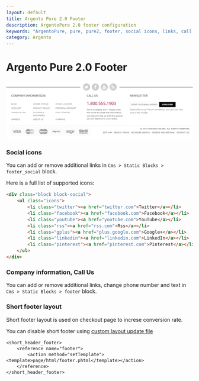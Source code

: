```yaml
---
layout: default
title: Argento Pure 2.0 Footer
description: ArgentoPure 2.0 footer configuration
keywords: "ArgentoPure, pure, pure2, footer, social icons, links, call us"
category: Argento
---
```


# Argento Pure 2.0 Footer

![Pure 2.0 footer](/images/argento/pure2/footer/footer.png)

### Social icons

You can add or remove additional links in `Cms > Static Blocks > footer_social` block.

Here is a full list of supported icons:

```html
<div class="block block-social">
    <ul class="icons">
        <li class="twitter"><a href="twitter.com">Twitter</a></li>
        <li class="facebook"><a href="facebook.com">Facebook</a></li>
        <li class="youtube"><a href="youtube.com">YouTube</a></li>
        <li class="rss"><a href="rss.com">Rss</a></li>
        <li class="gplus"><a href="plus.google.com">Google+</a></li>
        <li class="linkedin"><a href="linkedin.com">LinkedIn</a></li>
        <li class="pinterest"><a href="pinterest.com">Pinterest</a></li>
    </ul>
</div>
```

### Company information, Call Us

You can add or remove additional links, change phone number and text in
`Cms > Static Blocks > footer` block.

### Short footer layout

Short footer layout is used on checkout page to increse conversion rate.

You can disable short footer using [custom layout update file](/argento/theme-customization/small-changes/#custom-layout-update-file)

```
<short_header_footer>
    <reference name="footer">
        <action method="setTemplate"><template>page/html/footer.phtml</template></action>
    </reference>
</short_header_footer>
```

